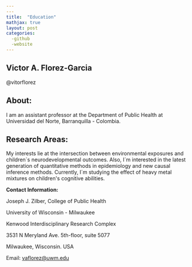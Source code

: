 ```yaml
---
---
title:  "Education"
mathjax: true
layout: post
categories: 
  -github
  -website
---
```


## Victor A. Florez-Garcia
  
  @vitorflorez

  
## About:
I am an assistant professor at the Department of Public Health at Universidad del Norte, Barranquilla - Colombia.


## Research Areas:
My interests lie at the intersection between environmental exposures and children´s neurodevelopmental outcomes.  Also, I´m interested in the latest generation of quantitative methods in epidemiology and new causal inference methods. Currently, I´m studying the effect of heavy metal mixtures on children's cognitive abilities.




   **Contact Information:**
   
   Joseph J. Zilber, College of Public Health
   
   University of Wisconsin - Milwaukee
   
   Kenwood Interdisciplinary Research Complex
   
   3531 N Meryland Ave. 5th-floor, suite 5077
   
   Milwaukee, Wisconsin. USA
   
   Email: vaflorez@uwm.edu
   
